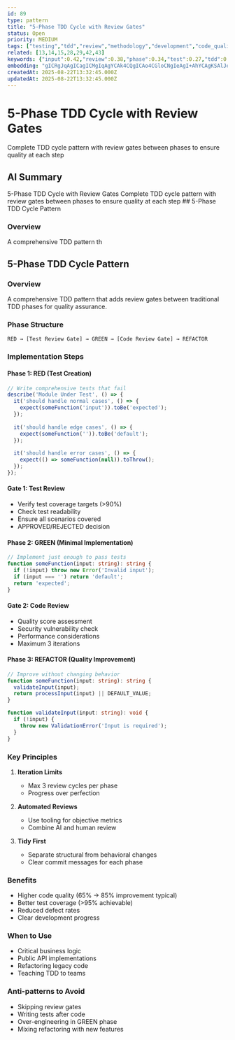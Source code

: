 ```yaml
---
id: 89
type: pattern
title: "5-Phase TDD Cycle with Review Gates"
status: Open
priority: MEDIUM
tags: ["testing","tdd","review","methodology","development","code_quality","red_green_refactor","best_practices"]
related: [13,14,15,28,29,42,43]
keywords: {"input":0.42,"review":0.38,"phase":0.34,"test":0.27,"tdd":0.23}
embedding: "gICRgJqAgICagICMgIqAgYCAk4CQgICAo4CGloCNgIeAgI+AhYCAgKSAlJeAioCTgICGgI2AgICigJ2NgIOAmoCAgICOgICAkoCYgoCAgJWAgIKAkICAgIKAnoCAgoCJgICLgJGAgICCgJaJgICAi4CAkoCZgICAkYCHgoCEgIY="
createdAt: 2025-08-22T13:32:45.000Z
updatedAt: 2025-08-22T13:32:45.000Z
---
```


# 5-Phase TDD Cycle with Review Gates

Complete TDD cycle pattern with review gates between phases to ensure quality at each step

## AI Summary

5-Phase TDD Cycle with Review Gates Complete TDD cycle pattern with review gates between phases to ensure quality at each step ## 5-Phase TDD Cycle Pattern

### Overview
A comprehensive TDD pattern th

## 5-Phase TDD Cycle Pattern

### Overview
A comprehensive TDD pattern that adds review gates between traditional TDD phases for quality assurance.

### Phase Structure

```
RED → [Test Review Gate] → GREEN → [Code Review Gate] → REFACTOR
```

### Implementation Steps

#### Phase 1: RED (Test Creation)
```typescript
// Write comprehensive tests that fail
describe('Module Under Test', () => {
  it('should handle normal cases', () => {
    expect(someFunction('input')).toBe('expected');
  });
  
  it('should handle edge cases', () => {
    expect(someFunction('')).toBe('default');
  });
  
  it('should handle error cases', () => {
    expect(() => someFunction(null)).toThrow();
  });
});
```

#### Gate 1: Test Review
- Verify test coverage targets (>90%)
- Check test readability
- Ensure all scenarios covered
- APPROVED/REJECTED decision

#### Phase 2: GREEN (Minimal Implementation)
```typescript
// Implement just enough to pass tests
function someFunction(input: string): string {
  if (!input) throw new Error('Invalid input');
  if (input === '') return 'default';
  return 'expected';
}
```

#### Gate 2: Code Review
- Quality score assessment
- Security vulnerability check
- Performance considerations
- Maximum 3 iterations

#### Phase 3: REFACTOR (Quality Improvement)
```typescript
// Improve without changing behavior
function someFunction(input: string): string {
  validateInput(input);
  return processInput(input) || DEFAULT_VALUE;
}

function validateInput(input: string): void {
  if (!input) {
    throw new ValidationError('Input is required');
  }
}
```

### Key Principles

1. **Iteration Limits**
   - Max 3 review cycles per phase
   - Progress over perfection

2. **Automated Reviews**
   - Use tooling for objective metrics
   - Combine AI and human review

3. **Tidy First**
   - Separate structural from behavioral changes
   - Clear commit messages for each phase

### Benefits
- Higher code quality (65% → 85% improvement typical)
- Better test coverage (>95% achievable)
- Reduced defect rates
- Clear development progress

### When to Use
- Critical business logic
- Public API implementations
- Refactoring legacy code
- Teaching TDD to teams

### Anti-patterns to Avoid
- Skipping review gates
- Writing tests after code
- Over-engineering in GREEN phase
- Mixing refactoring with new features
